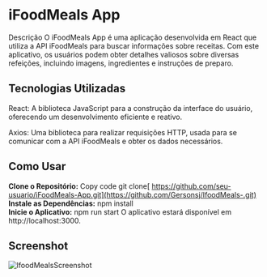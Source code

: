 # iFoodMeals App
Descrição
O iFoodMeals App é uma aplicação desenvolvida em React que utiliza a API iFoodMeals para buscar informações sobre receitas. Com este aplicativo, os usuários podem obter detalhes valiosos sobre diversas refeições, incluindo imagens, ingredientes e instruções de preparo.

## Tecnologias Utilizadas
React: A biblioteca JavaScript para a construção da interface do usuário, oferecendo um desenvolvimento eficiente e reativo.

Axios: Uma biblioteca para realizar requisições HTTP, usada para se comunicar com a API iFoodMeals e obter os dados necessários.

## Como Usar
<b>Clone o Repositório:</b>
Copy code
git clone[ https://github.com/seu-usuario/iFoodMeals-App.git](https://github.com/Gersonsj/IfoodMeals-.git)<br>
<b>Instale as Dependências:</b>
npm install <br>
<b>Inicie o Aplicativo:</b>
npm  run start
O aplicativo estará disponível em http://localhost:3000.
## Screenshot 
![IfoodMealsScreenshot](https://github.com/Gersonsj/IfoodMeals-/assets/72453822/dc7caaed-3dd0-4f5b-82a4-24ff6eac97b6)
